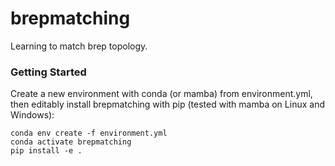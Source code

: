 # brepmatching
Learning to match brep topology.

### Getting Started

Create a new environment with conda (or mamba) from environment.yml, then
editably install brepmatching with pip (tested with mamba on Linux and
Windows):

```
conda env create -f environment.yml
conda activate brepmatching
pip install -e .
```

